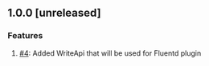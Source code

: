 ## 1.0.0 [unreleased]

### Features
1. [#4](https://github.com/influxdata/influxdb-client-ruby/pull/4): Added WriteApi that will be used for Fluentd plugin
 